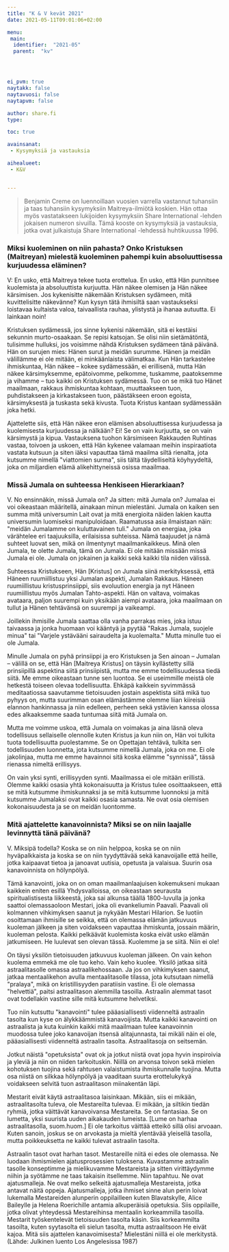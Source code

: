```yaml
---
title: "K & V kevät 2021"
date: 2021-05-11T09:01:06+02:00

menu:
 main:
  identifier:  "2021-05"
  parent:  "kv"




ei_pvm: true
naytakk: false
naytavuosi: false
naytapvm: false

author: share.fi
type:

toc: true

avainsanat:
 - Kysymyksiä ja vastauksia

aihealueet:
 - K&V


---
```

> Benjamin Creme on luennoillaan vuosien varrella vastannut tuhansiin ja taas tuhansiin kysymyksiin Maitreya-ilmiötä koskien. Hän ottaa myös vastatakseen lukijoiden kysymyksiin Share International -lehden jokaisen numeron sivuilla. Tämä kooste on kysymyksiä ja vastauksia, jotka ovat julkaistuja Share International -lehdessä huhtikuussa 1996.


### Miksi kuoleminen on niin pahasta? Onko Kristuksen (Maitreyan) mielestä kuoleminen pahempi kuin absoluuttisessa kurjuudessa eläminen?

V: En usko, että Maitreya tekee tuota erottelua. En usko, että Hän punnitsee kuolemista ja absoluuttista kurjuutta. Hän näkee olemisen ja Hän näkee kärsimisen. Jos kykenisitte näkemään Kristuksen sydämeen, mitä kuvittelisitte näkevänne? Kun kysyn tätä ihmisiltä saan vastaukseksi loistavaa kultaista valoa, taivaallista rauhaa, ylistystä ja ihanaa autuutta. Ei lainkaan noin!

Kristuksen sydämessä, jos sinne kykenisi näkemään, sitä ei kestäisi sekunnin murto-osaakaan. Se repisi katsojan. Se olisi niin sietämätöntä, tulisimme hulluksi, jos voisimme nähdä Kristuksen sydämeen tänä päivänä. Hän on surujen mies: Hänen surut ja meidän surumme. Hänen ja meidän välillämme ei ole mitään, ei minkäänlaista välimatkaa. Kun Hän tarkastelee ihmiskuntaa, Hän näkee – kokee sydämessään, ei erillisenä, mutta Hän näkee kärsimyksemme, epätoivomme, pelkomme, tuskamme, paatoksemme ja vihamme – tuo kaikki on Kristuksen sydämessä. Tuo on se mikä tuo Hänet maailmaan, rakkaus ihmiskuntaa kohtaan, muuttaakseen tuon, puhdistakseen ja kirkastakseen tuon, päästäkseen eroon egoista, kärsimyksestä ja tuskasta sekä kivusta. Tuota Kristus kantaan sydämessään joka hetki.

Ajattelette siis, että Hän näkee eron elämisen absoluuttisessa kurjuudessa ja kuolemisesta kurjuudessa ja nälkään? Ei! Se on vain kurjuutta, se on vain kärsimystä ja kipua. Vastauksena tuohon kärsimiseen Rakkauden Ruhtinas vastaa, toivoen ja uskoen, että Hän kykenee valamaan meihin inspiraatiota vastata kutsuun ja siten iäksi vapauttaa tämä maailma siltä rienalta, jota kutsumme nimellä "viattomien surma", siis tältä täydelliseltä köyhyydeltä, joka on miljardien elämä alikehittyneissä osissa maailmaa.

### Missä Jumala on suhteessa Henkiseen Hierarkiaan?
V. No ensinnäkin, missä Jumala on? Ja sitten: mitä Jumala on? Jumalaa ei voi oikeastaan määritellä, ainakaan minun mielestäni. Jumala on kaiken sen summa mitä universumin Lait ovat ja mitä energioita näiden lakien kautta universumin luomiseksi manipuloidaan. Raamatussa asia ilmaistaan näin: "meidän Jumalamme on kuluttavainen tuli." Jumala on energiaa, joka värähtelee eri taajuuksilla, erilaisissa suhteissa. Nämä taajuudet ja nämä suhteet luovat sen, mikä on ilmentynyt maailmankaikkeus. Minä olen Jumala, te olette Jumala, tämä on Jumala. Ei ole mitään missään missä Jumala ei ole. Jumala on jokainen ja kaikki sekä kaikki tila niiden välissä.

Suhteessa Kristukseen, Hän [Kristus] on Jumala siinä merkityksessä, että Häneen ruumiillistuu yksi Jumalan aspekti, Jumalan Rakkaus. Häneen ruumiillistuu kristusprinsiippi, siis evoluution energia ja nyt Häneen ruumiillistuu myös Jumalan Tahto-aspekti. Hän on valtava, voimakas avataara, paljon suurempi kuin yksikään aiempi avataara, joka maailmaan on tullut ja Hänen tehtävänsä on suurempi ja vaikeampi.

Joillekin ihmisille Jumala saattaa olla vanha parrakas mies, joka istuu taivaassa ja jonka huomaan voi kääntyä ja pyytää "Rakas Jumala, suojele minua" tai "Varjele ystävääni sairaudelta ja kuolemalta." Mutta minulle tuo ei ole Jumala.

Minulle Jumala on pyhä prinsiippi ja ero Kristuksen ja Sen ainoan – Jumalan – välillä on se, että Hän [Maitreya Kristus] on täysin kyllästetty sillä prinsiipillä aspektina siitä prinsiipistä, mutta me emme todellisuudessa tiedä siitä. Me emme oikeastaan tunne sen luontoa. Se ei useimmille meistä ole hetkestä toiseen olevaa todellisuutta. Ehkäpä kaikkein syvimmässä meditaatiossa saavutamme tietoisuuden jostain aspektista siitä mikä tuo pyhyys on, mutta suurimman osan elämästämme olemme liian kiireisiä elannon hankinnassa ja niin edelleen, perheen sekä ystävien kanssa olossa edes alkaaksemme saada tuntumaa siitä mitä Jumala on.

Mutta me voimme uskoa, että Jumala on voimakas ja aina läsnä oleva todellisuus sellaiselle olennolle kuten Kristus ja kun niin on, Hän voi tulkita tuota todellisuutta puolestamme. Se on Opettajan tehtävä, tulkita sen todellisuuden luonnetta, jota kutsumme nimellä Jumala, joka on me. Ei ole jakolinjaa, mutta me emme havainnoi sitä koska elämme "synnissä", tässä rienassa nimeltä erillisyys.

On vain yksi synti, erillisyyden synti. Maailmassa ei ole mitään erillistä. Olemme kaikki osasia yhtä kokonaisuutta ja Kristus tulee osoittaakseen, että se mitä kutsumme ihmiskunnaksi ja se mitä kutsumme luonnoksi ja mitä kutsumme Jumalaksi ovat kaikki osasia samasta. Ne ovat osia olemisen kokonaisuudesta ja se on meidän luontomme.

### Mitä ajattelette kanavoinnista? Miksi se on niin laajalle levinnyttä tänä päivänä?

V. Miksipä todella? Koska se on niin helppoa, koska se on niin hyväpalkkaista ja koska se on niin tyydyttävää sekä kanavoijalle että heille, jotka kaipaavat tietoa ja janoavat uutisia, opetusta ja valaisua. Suurin osa kanavoinnista on hölynpölyä.

Tämä kanavointi, joka on on oman maailmanlaajuisen kokemukseni mukaan kaikkein eniten esillä Yhdysvalloissa, on oikeastaan seurausta spiritualistisesta liikkeestä, joka sai alkunsa täällä 1800-luvulla ja jonka saattoi olemassaoloon Mestari, joka oli evankeliumin Paavali. Paavali oli kolmannen vihkimyksen saanut ja nykyään Mestari Hilarion. Se luotiin osoittamaan ihmisille se seikka, että on olemassa elämän jatkuvuus kuoleman jälkeen ja siten voidakseen vapauttaa ihmiskunta, jossain määrin, kuoleman pelosta.
Kaikki pelkäävät kuolemista koska eivät usko elämän jatkumiseen. He luulevat sen olevan tässä. Kuolemme ja se siitä. Niin ei ole! 

On täysi yksilön tietoisuuden jatkuvuus kuoleman jälkeen. On vain kehon kuolema emmekä me ole tuo keho. Vain keho kuolee. Yksilö jatkaa siitä astraalitasolle omassa astraalikehossaan. Ja jos on vihkimyksen saanut, jatkaa mentaalikehon avulla mentaalitasolle tilassa, jota kutsutaan nimellä "pralaya", mikä on kristillisyyden paratiisin vastine. Ei ole olemassa "helvettiä", paitsi astraalitason alemmilla tasoilla. Astraalin alemmat tasot ovat todellakin vastine sille mitä kutsumme helvetiksi.

Tuo niin kutsuttu "kanavointi" tulee pääasiallisesti viidenneltä astraalin tasolta kun kyse on älykkäämmistä kanavoijista. Mutta kaikki kanavointi on astraalista ja kuta kuinkin kaikki mitä maailmaan tulee kanavoinnin muodossa tulee joko kanavoijan itsensä alitajunnasta, tai mikäli näin ei ole, pääasiallisesti viidenneltä astraalin tasolta. Astraalitasoja on seitsemän.

Jotkut näistä "opetuksista" ovat ok ja jotkut niistä ovat jopa hyvin inspiroivia ja yleviä ja niin on niiden tarkoituskin. Niillä on arvonsa toivon sekä mielen kohotuksen tuojina sekä rahtusen valaistumista ihmiskunnalle tuojina. Mutta osa niistä on silkkaa hölynpölyä ja vaaditaan suurta erottelukykyä voidakseen selvitä tuon astraalitason miinakentän läpi.

Mestarit eivät käytä astraalitasoa laisinkaan. Mikään, siis ei mikään, astraalitasolta tuleva, ole Mestareilta tulevaa. Ei mikään, ja siltikin tiedän ryhmiä, jotka väittävät kanavoivansa Mestareita. Se on fantasiaa. Se on lumetta, yksi suurista uuden aikakauden lumeista. [Lume on harhaa astraalitasolla, suom.huom.] Ei ole tarkoitus väittää etteikö  sillä olisi arvoaan. Kuten sanoin, joskus se on arvokasta ja mieltä ylentävää yleisellä tasolla, mutta poikkeuksetta ne kaikki tulevat astraalin tasolta.

Astraalin tasot ovat harhan tasot. Mestareille niitä ei edes ole olemassa. Ne luodaan ihmismielen ajatusprosessien tuloksena. Kuvastamme astraalin tasolle konseptimme ja mielikuvamme Mestareista ja sitten virittäydymme niihin ja syötämme ne taas takaisin itsellemme. Niin tapahtuu. Ne ovat ajatusmalleja. Ne ovat melko selkeitä ajatusmalleja Mestareista, jotka antavat näitä oppeja.  Ajatusmalleja, jotka ihmiset sinne alun perin  loivat lukemalla Mestareiden alunperin oppilailleen kuten Blavatskylle, Alice Baileylle ja Helena Roerichille antamia alkuperäisiä opetuksia. Siis oppilaille, jotka olivat yhteydessä Mestareihinsa mentaalin korkeammilla tasoilla. Mestarit työskentelevät tietoisuuden tasolta käsin. Siis korkeammilta tasoilta, kuten syytasolta eli sielun tasolta, mutta astraalitsoon He eivät kajoa. Mitä siis ajattelen kanavoimisesta? Mielestäni niillä ei ole merkitystä. (Lähde: Julkinen luento Los Angelesissa 1987)
